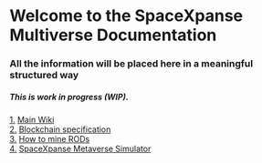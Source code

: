 # Welcome to the SpaceXpanse Multiverse Documentation

### All the information will be placed here in a meaningful structured way 

##### This is work in progress (WIP).
[1.](#Wiki) [Main Wiki](https://github.com/SpaceXpanse/Documentation/wiki "Wiki" )  
[2.](#Specification) [Blockchain specification](https://github.com/spacexpanse/rod-core-wallet/tree/0.6.8/doc/spacexpanse "Specification" )  
[3.](#How-to-mine-RODs) [How to mine RODs](https://github.com/SpaceXpanse/Documentation/wiki/How-to-mine-RODs)  
[4.](#SpaceXpance-Metaverse-Simulator) [SpaceXpanse Metaverse Simulator](https://github.com/SpaceXpanse/Metaverse/wiki)  
